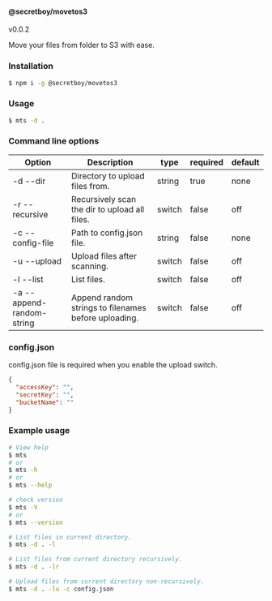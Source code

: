 #### @secretboy/movetos3

v0.0.2

Move your files from folder to S3 with ease.

### Installation

```bash
$ npm i -g @secretboy/movetos3
```

### Usage

```bash
$ mts -d .
```

### Command line options

| Option                    | Description                                          | type   | required | default |
| ------------------------- | ---------------------------------------------------- | ------ | -------- | ------- |
| -d --dir                  | Directory to upload files from.                      | string | true     | none    |
| -r --recursive            | Recursively scan the dir to upload all files.        | switch | false    | off     |
| -c --config-file          | Path to config.json file.                            | string | false    | none    |
| -u --upload               | Upload files after scanning.                         | switch | false    | off     |
| -l --list                 | List files.                                          | switch | false    | off     |
| -a --append-random-string | Append random strings to filenames before uploading. | switch | false    | off     |

### config.json

config.json file is required when you enable the upload switch.

```json
{
  "accessKey": "",
  "secretKey": "",
  "bucketName": ""
}
```

### Example usage

```bash
# View help
$ mts
# or
$ mts -h
# or
$ mts --help

# check version
$ mts -V
# or
$ mts --version

# List files in current directory.
$ mts -d . -l

# List files from current directory recursively.
$ mts -d . -lr

# Upload files from current directory non-recursively.
$ mts -d . -lu -c config.json
```
